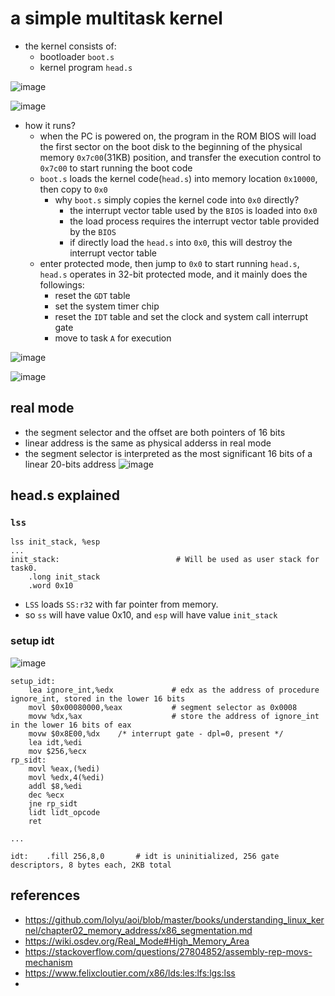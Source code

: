 # a simple multitask kernel
* the kernel consists of:
    * bootloader `boot.s`
    * kernel program `head.s`

![image](https://user-images.githubusercontent.com/35479537/233770738-2578e5ce-ec51-4529-ac90-19b3940de67c.png)

![image](https://user-images.githubusercontent.com/35479537/233770748-192096b5-3c0a-45b4-8dc7-161e5d2057eb.png)

* how it runs?
    * when the PC is powered on, the program in the ROM BIOS will load the first sector on the boot disk to the beginning of the physical memory `0x7c00`(31KB) position, and transfer the execution control to `0x7c00` to start running the boot code
    * `boot.s` loads the kernel code(`head.s`) into memory location `0x10000`, then copy to `0x0`
        * why `boot.s` simply copies the kernel code into `0x0` directly?
            * the interrupt vector table used by the `BIOS` is loaded into `0x0`
            * the load process requires the interrupt vector table provided by the `BIOS`
            * if directly load the `head.s` into `0x0`, this will destroy the interrupt vector table
    * enter protected mode, then jump to `0x0` to start running `head.s`, `head.s` operates in 32-bit protected mode, and it mainly does the followings:
        * reset the `GDT` table
        * set the system timer chip
        * reset the `IDT` table and set the clock and system call interrupt gate
        * move to task `A` for execution

![image](https://user-images.githubusercontent.com/35479537/233771049-a171077e-633e-40e2-8994-baed4873fa4b.png)

![image](https://user-images.githubusercontent.com/35479537/233772418-5bf64419-5e0b-48fc-972f-adb0806994fe.png)


## real mode
* the segment selector and the offset are both pointers of 16 bits
* linear address is the same as physical adderss in real mode
* the segment selector is interpreted as the most significant 16 bits of a linear 20-bits address
![image](https://user-images.githubusercontent.com/35479537/233884440-5d234ef2-fa2b-4f29-aaad-74c7d72f6c6f.png)


## head.s explained

### `lss`
```assembly
lss init_stack, %esp
...
init_stack:                          # Will be used as user stack for task0.
	.long init_stack
	.word 0x10
```
* `LSS` loads `SS:r32` with far pointer from memory.
* so `ss` will have value 0x10, and `esp` will have value `init_stack`

### setup idt
![image](https://user-images.githubusercontent.com/35479537/235299109-ae1a4006-e50a-4c58-a6c6-c53d675bc26a.png)


```assembly
setup_idt:
	lea ignore_int,%edx             # edx as the address of procedure ignore_int, stored in the lower 16 bits
	movl $0x00080000,%eax           # segment selector as 0x0008
	movw %dx,%ax                    # store the address of ignore_int in the lower 16 bits of eax
	movw $0x8E00,%dx	/* interrupt gate - dpl=0, present */
	lea idt,%edi
	mov $256,%ecx
rp_sidt:
	movl %eax,(%edi)
	movl %edx,4(%edi)
	addl $8,%edi
	dec %ecx
	jne rp_sidt
	lidt lidt_opcode
	ret

...

idt:	.fill 256,8,0		# idt is uninitialized, 256 gate descriptors, 8 bytes each, 2KB total
```

## references
* https://github.com/lolyu/aoi/blob/master/books/understanding_linux_kernel/chapter02_memory_address/x86_segmentation.md
* https://wiki.osdev.org/Real_Mode#High_Memory_Area
* https://stackoverflow.com/questions/27804852/assembly-rep-movs-mechanism
* https://www.felixcloutier.com/x86/lds:les:lfs:lgs:lss
* 
